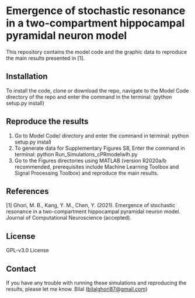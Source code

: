 # Emergence of stochastic resonance in a two-compartment hippocampal pyramidal neuron model
This repository contains the model code and the graphic data to reproduce the main results presented in [1].
## Installation
To install the code, clone or download the repo, navigate to the Model Code directory of the repo and enter the command in the terminal: (python setup.py install)
## Reproduce the results
1. Go to Model Code/ directory and enter the command in terminal: python setup.py install
2. To generate data for Supplementary Figures S8, Enter the command in terminal: python Run_Simulations_cPRmodelwIh.py
3. Go to the Figures directories using MATLAB (version R2020a/b recommended, prerequisites include Machine Learning Toolbox and Signal Processing Toolbox) and reproduce the main results.

## References
[1] Ghori, M. B., Kang, Y. M., Chen, Y. (2021). Emergence of stochastic resonance in a two-compartment hippocampal pyramidal neuron model.
Journal of Computational Neuroscience (accepted).
## License
GPL-v3.0 License
## Contact
If you have any trouble with running these simulations and reproducing the results, please let me know.
Bilal (bilalghori87@gmail.com)


